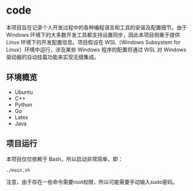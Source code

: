 # code

本项目旨在记录个人开发过程中的各种编程语言和工具的安装及配置细节。由于 Windows 环境下的大多数开发工具都支持设置同步，因此本项目侧重于提供 Linux 环境下的开发配置信息。项目假设在 WSL（Windows Subsystem for Linux）环境中运行，涉及某些 Windows 程序的配置将通过 WSL 对 Windows 驱动器的自动挂载功能来实现无缝集成。

## 环境概览

- Ubuntu
- C++
- Python
- Go
- Latex
- Java

## 项目运行

本项目仅仅依赖于 Bash，所以启动非常简单，即：

```bash
./main.sh
```

注意，由于存在一些命令需要root权限，所以可能需要手动输入sudo密码。